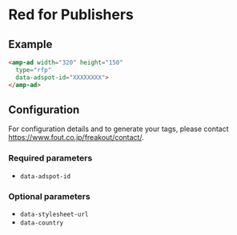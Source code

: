 <!---
Copyright 2018 The AMP HTML Authors. All Rights Reserved.

Licensed under the Apache License, Version 2.0 (the "License");
you may not use this file except in compliance with the License.
You may obtain a copy of the License at

      http://www.apache.org/licenses/LICENSE-2.0

Unless required by applicable law or agreed to in writing, software
distributed under the License is distributed on an "AS-IS" BASIS,
WITHOUT WARRANTIES OR CONDITIONS OF ANY KIND, either express or implied.
See the License for the specific language governing permissions and
limitations under the License.
-->

# Red for Publishers

## Example

```html
<amp-ad width="320" height="150"
  type="rfp"
  data-adspot-id="XXXXXXXX">
</amp-ad>
```

## Configuration

For configuration details and to generate your tags, please contact https://www.fout.co.jp/freakout/contact/.

### Required parameters

- `data-adspot-id`

### Optional parameters

- `data-stylesheet-url`
- `data-country`

